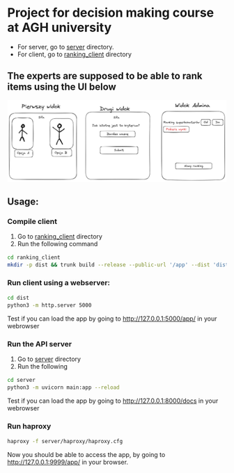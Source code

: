 # Project for decision making course at AGH university
- For server, go to [server](server/) directory.
- For client, go to [ranking_client](ranking_client/) directory

## The experts are supposed to be able to rank items using the UI below
![diagram](media/views.png)

## Usage:
### Compile client
1. Go to [ranking_client](ranking_client/) directory
2. Run the following command
```bash
cd ranking_client
mkdir -p dist && trunk build --release --public-url '/app' --dist 'dist/app'
```
### Run client using a webserver:
```bash
cd dist
python3 -m http.server 5000
```
Test if you can load the app by going to http://127.0.0.1:5000/app/ in your webrowser

### Run the API server
1. Go to [server](server/) directory
2. Run the following
```bash
cd server
python3 -m uvicorn main:app --reload
```


Test if you can load the app by going to http://127.0.0.1:8000/docs in your webrowser

### Run haproxy
```bash
haproxy -f server/haproxy/haproxy.cfg
```

Now you should be able to access the app, by going to http://127.0.0.1:9999/app/ in your browser.